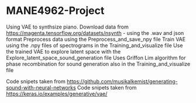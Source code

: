 # MANE4962-Project
Using VAE to synthsize piano.
Download data from https://magenta.tensorflow.org/datasets/nsynth - using the .wav and json format
Preprocess data using the Preprocess_and_save_npy file
Train VAE using the .npy files of spectrograms in the Training_and_visualize file
Use the trained VAE to explore latent space with the Explore_latent_space_sound_generation file
Uses Griffon Lim algorithm for phase recombination for sound generation also in the Training_and_visualize file

Code snipets taken from https://github.com/musikalkemist/generating-sound-with-neural-networks
Code snipets taken from https://keras.io/examples/generative/vae/
